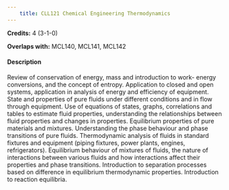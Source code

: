 ```yaml
---
    title: CLL121 Chemical Engineering Thermodynamics
---
```

**Credits:** 4 (3-1-0)



**Overlaps with:** MCL140, MCL141, MCL142

#### Description 
Review of conservation of energy, mass and introduction to work- energy conversions, and the concept of entropy. Application to closed and open systems, application in analysis of energy and efficiency of equipment. State and properties of pure fluids under different conditions and in flow through equipment. Use of equations of states, graphs, correlations and tables to estimate fluid properties, understanding the relationships between fluid properties and changes in properties. Equilibrium properties of pure materials and mixtures. Understanding the phase behaviour and phase transitions of pure fluids. Thermodynamic analysis of fluids in standard fixtures and equipment (piping fixtures, power plants, engines, refrigerators). Equilibrium behaviour of mixtures of fluids, the nature of interactions between various fluids and how interactions affect their properties and phase transitions. Introduction to separation processes based on difference in equilibrium thermodynamic properties. Introduction to reaction equilibria.